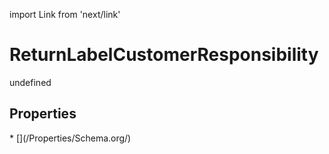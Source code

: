 import Link from 'next/link'
# ReturnLabelCustomerResponsibility

undefined

## Properties

<Grid>
* [](/Properties/Schema.org/)

</Grid>

